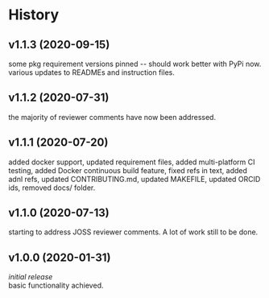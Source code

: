 History
=======

v1.1.3 (2020-09-15)
---------------------
some pkg requirement versions pinned -- should work better with PyPi now.
various updates to READMEs and instruction files.


v1.1.2 (2020-07-31)
---------------------         
the majority of reviewer comments have now been addressed.

v1.1.1 (2020-07-20)
---------------------      
added docker support, updated requirement files, added multi-platform CI testing, added Docker continuous build feature, fixed refs in text, added adnl refs, updated CONTRIBUTING.md, updated MAKEFILE, updated ORCID ids, removed docs/ folder.


v1.1.0 (2020-07-13)
---------------------       
starting to address JOSS reviewer comments. A lot of work still to be done.


v1.0.0 (2020-01-31)
---------------------

_initial release_           
basic functionality achieved.





